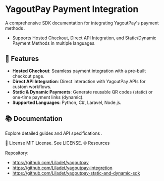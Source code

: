 # YagoutPay Payment Integration

A comprehensive SDK documentation for integrating YagoutPay's payment methods . 
- Supports Hosted Checkout, Direct API Integration, and Static/Dynamic Payment Methods in multiple languages.

## 🚀 Features

- **Hosted Checkout**: Seamless payment integration with a pre-built checkout page.
- **Direct API Integration**: Direct interaction with YagoutPay APIs for custom workflows.
- **Static & Dynamic Payments**: Generate reusable QR codes (static) or one-time payment links (dynamic).
- **Supported Languages**: Python, C#, Laravel, Node.js.

## 📚 Documentation

Explore detailed guides and API specifications .

📄 License
MIT License. See LICENSE.
🌐 Resources

Repository:
- https://github.com/Liladet/yagoutpay
- https://github.com/Liladet/yagoutpay-integretion
- https://github.com/Liladet/yagoutpay-static-and-dynamic-sdk




